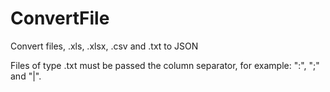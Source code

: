 # ConvertFile
Convert files, .xls, .xlsx, .csv and .txt to JSON

Files of type .txt must be passed the column separator, for example: ":", ";" and "|".
